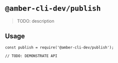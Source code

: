 # `@amber-cli-dev/publish`

> TODO: description

## Usage

```
const publish = require('@amber-cli-dev/publish');

// TODO: DEMONSTRATE API
```
